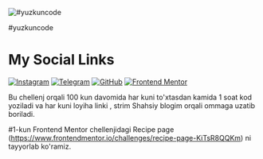 ![#yuzkuncode](https://blog.hyperiondev.com/wp-content/uploads/2018/11/Blog-100DaysOfCode.jpg)

#yuzkuncode

# My Social Links

[![Instagram](https://cdnjs.cloudflare.com/ajax/libs/font-awesome/6.0.0-beta3/icons/brands/instagram.svg)](https://www.instagram.com/khojiakbar.uz/)
[![Telegram](https://cdnjs.cloudflare.com/ajax/libs/font-awesome/6.0.0-beta3/icons/brands/telegram.svg)](https://t.me/khojiakbar_uz)
[![GitHub](https://cdnjs.cloudflare.com/ajax/libs/font-awesome/6.0.0-beta3/icons/brands/github.svg)](https://github.com/khojiakbargofurov)
[![Frontend Mentor](https://raw.githubusercontent.com/frontend-mentor/brand/master/icons/logo.svg)](https://www.frontendmentor.io/profile/khojiakbargofurov)


<!-- - Frontend Mentor - [@khojiakbargofurov](https://www.frontendmentor.io/profile/khojiakbargofurov)
- Telegram - [@Khojiakbar_uz](https://t.me/khojiakbar_uz)
- Instagram - [@khojiakbar.uz](https://www.instagram.com/khojiakbar.uz) -->

Bu chellenj orqali 100  kun davomida har kuni to'xtasdan kamida 1 soat kod yoziladi va har kuni loyiha linki , strim Shahsiy blogim orqali ommaga uzatib boriladi. 

#1-kun 
Frontend Mentor chellenjidagi Recipe page (https://www.frontendmentor.io/challenges/recipe-page-KiTsR8QQKm) ni tayyorlab ko'ramiz.

